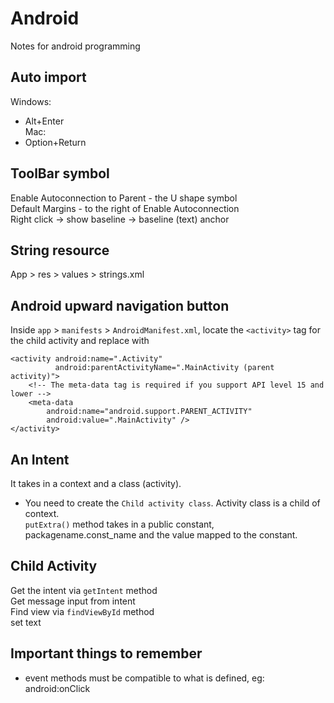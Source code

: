 # Android

Notes for android programming

## Auto import

Windows:
- Alt+Enter<br/>
Mac:
- Option+Return

## ToolBar symbol
Enable Autoconnection to Parent - the U shape symbol<br/>
Default Margins - to the right of Enable Autoconnection<br/>
Right click -> show baseline -> baseline (text) anchor <br/>

## String resource
App > res > values > strings.xml

## Android upward navigation button

Inside `app` > `manifests` > `AndroidManifest.xml`, locate the `<activity>` tag for the child activity and replace with

```
<activity android:name=".Activity"
          android:parentActivityName=".MainActivity (parent activity)">
    <!-- The meta-data tag is required if you support API level 15 and lower -->
    <meta-data
        android:name="android.support.PARENT_ACTIVITY"
        android:value=".MainActivity" />
</activity>
```

## An Intent
It takes in a context and a class (activity).<br/>
- You need to create the `Child activity class`.
Activity class is a child of context.<br/>
`putExtra()` method takes in a public constant, packagename.const_name and the value mapped to the constant.

## Child Activity
Get the intent via `getIntent` method<br/>
Get message input from intent<br/>
Find view via `findViewById` method<br/>
set text

## Important things to remember
- event methods must be compatible to what is defined, eg: android:onClick

